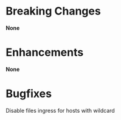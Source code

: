 # Breaking Changes

**None**

# Enhancements

**None**

# Bugfixes

Disable files ingress for hosts with wildcard
